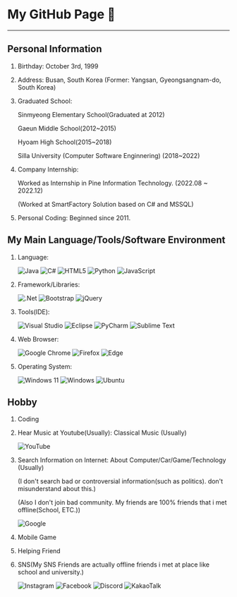 # My GitHub Page 👋

------------------------------------------------------------------------------------------------
## Personal Information 

1. Birthday: October 3rd, 1999

2. Address: Busan, South Korea (Former: Yangsan, Gyeongsangnam-do, South Korea) 

3. Graduated School:
   
   Sinmyeong Elementary School(Graduated at 2012)

   Gaeun Middle School(2012~2015)
   
   Hyoam High School(2015~2018) 

   Silla University (Computer Software Enginnering) (2018~2022)

5. Company Internship:
   
    Worked as Internship in Pine Information Technology. (2022.08 ~ 2022.12) 

   (Worked at SmartFactory Solution based on C# and MSSQL) 

6. Personal Coding: Beginned since 2011. 

## My Main Language/Tools/Software Environment 

1. Language:

   ![Java](https://img.shields.io/badge/java-%23ED8B00.svg?style=for-the-badge&logo=openjdk&logoColor=white)
   ![C#](https://img.shields.io/badge/c%23-%23239120.svg?style=for-the-badge&logo=c-sharp&logoColor=white)
   ![HTML5](https://img.shields.io/badge/html5-%23E34F26.svg?style=for-the-badge&logo=html5&logoColor=white)
   ![Python](https://img.shields.io/badge/python-3670A0?style=for-the-badge&logo=python&logoColor=ffdd54)
   ![JavaScript](https://img.shields.io/badge/javascript-%23323330.svg?style=for-the-badge&logo=javascript&logoColor=%23F7DF1E)

2. Framework/Libraries:
   
   ![.Net](https://img.shields.io/badge/.NET-5C2D91?style=for-the-badge&logo=.net&logoColor=white)
   ![Bootstrap](https://img.shields.io/badge/bootstrap-%238511FA.svg?style=for-the-badge&logo=bootstrap&logoColor=white)
   ![jQuery](https://img.shields.io/badge/jquery-%230769AD.svg?style=for-the-badge&logo=jquery&logoColor=white)
   
3. Tools(IDE):

   ![Visual Studio](https://img.shields.io/badge/Visual%20Studio-5C2D91.svg?style=for-the-badge&logo=visual-studio&logoColor=white)
   ![Eclipse](https://img.shields.io/badge/Eclipse-FE7A16.svg?style=for-the-badge&logo=Eclipse&logoColor=white)
   ![PyCharm](https://img.shields.io/badge/pycharm-143?style=for-the-badge&logo=pycharm&logoColor=black&color=black&labelColor=green)
   ![Sublime Text](https://img.shields.io/badge/sublime_text-%23575757.svg?style=for-the-badge&logo=sublime-text&logoColor=important)

4. Web Browser:

   ![Google Chrome](https://img.shields.io/badge/Google%20Chrome-4285F4?style=for-the-badge&logo=GoogleChrome&logoColor=white)
   ![Firefox](https://img.shields.io/badge/Firefox-FF7139?style=for-the-badge&logo=Firefox-Browser&logoColor=white)
   ![Edge](https://img.shields.io/badge/Edge-0078D7?style=for-the-badge&logo=Microsoft-edge&logoColor=white)

5. Operating System:

   ![Windows 11](https://img.shields.io/badge/Windows%2011-%230079d5.svg?style=for-the-badge&logo=Windows%2011&logoColor=white)
   ![Windows](https://img.shields.io/badge/Windows-0078D6?style=for-the-badge&logo=windows&logoColor=white)
   ![Ubuntu](https://img.shields.io/badge/Ubuntu-E95420?style=for-the-badge&logo=ubuntu&logoColor=white)
   
## Hobby

1. Coding 

2. Hear Music at Youtube(Usually): Classical Music (Usually)

   ![YouTube](https://img.shields.io/badge/YouTube-%23FF0000.svg?style=for-the-badge&logo=YouTube&logoColor=white)
   
4. Search Information on Internet: About Computer/Car/Game/Technology (Usually) 

   (I don't search bad or controversial information(such as politics). don't misunderstand about this.) 

   (Also I don't join bad community. My friends are 100% friends that i met offline(School, ETC.)) 

   ![Google](https://img.shields.io/badge/google-4285F4?style=for-the-badge&logo=google&logoColor=white)
   
6. Mobile Game 

7. Helping Friend 

8. SNS(My SNS Friends are actually offline friends i met at place like school and university.)
   
   ![Instagram](https://img.shields.io/badge/Instagram-%23E4405F.svg?style=for-the-badge&logo=Instagram&logoColor=white)
   ![Facebook](https://img.shields.io/badge/Facebook-%231877F2.svg?style=for-the-badge&logo=Facebook&logoColor=white)
   ![Discord](https://img.shields.io/badge/Discord-%235865F2.svg?style=for-the-badge&logo=discord&logoColor=white)
   ![KakaoTalk](https://img.shields.io/badge/kakaotalk-ffcd00.svg?style=for-the-badge&logo=kakaotalk&logoColor=000000)
   
   
